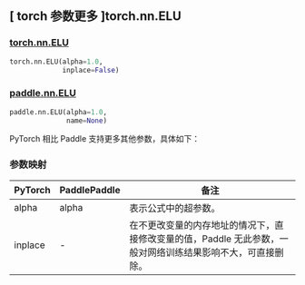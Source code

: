 ## [ torch 参数更多 ]torch.nn.ELU
### [torch.nn.ELU](https://pytorch.org/docs/stable/generated/torch.nn.ELU.html?highlight=elu#torch.nn.ELU)

```python
torch.nn.ELU(alpha=1.0,
             inplace=False)
```

### [paddle.nn.ELU](https://www.paddlepaddle.org.cn/documentation/docs/zh/develop/api/paddle/nn/ELU_cn.html#elu)

```python
paddle.nn.ELU(alpha=1.0,
              name=None)
```

PyTorch 相比 Paddle 支持更多其他参数，具体如下：
### 参数映射
| PyTorch       | PaddlePaddle | 备注                                                   |
| ------------- | ------------ | ------------------------------------------------------ |
| alpha           | alpha         | 表示公式中的超参数。        |
| inplace       | -            | 在不更改变量的内存地址的情况下，直接修改变量的值，Paddle 无此参数，一般对网络训练结果影响不大，可直接删除。    |
